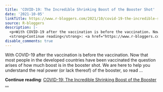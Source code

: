 ```yaml
---
title: 'COVID-19: The Incredible Shrinking Boost of the Booster Shot'
date: '2021-10-05'
linkTitle: https://www.r-bloggers.com/2021/10/covid-19-the-incredible-shrinking-boost-of-the-booster-shot/
source: R-bloggers
description: |-
  <p>With COVID-19 after the vaccination is before the vaccination. Now that most people in the developed countries have been vaccinated the question arises of how much boost is in the booster shot. We are here to help you understand the real power (or lack thereof) of the booster, so read ...</p>
  <strong>Continue reading</strong>: <a href="https://www.r-bloggers.com/2021/10/covid-19-the-incredible-shrinking-boost-of-the-booster-shot/">COVID-19: The Incredible Shrinking Boost of the Booster ...
disable_comments: true
---
```

<p>With COVID-19 after the vaccination is before the vaccination. Now that most people in the developed countries have been vaccinated the question arises of how much boost is in the booster shot. We are here to help you understand the real power (or lack thereof) of the booster, so read ...</p>
<strong>Continue reading</strong>: <a href="https://www.r-bloggers.com/2021/10/covid-19-the-incredible-shrinking-boost-of-the-booster-shot/">COVID-19: The Incredible Shrinking Boost of the Booster ...